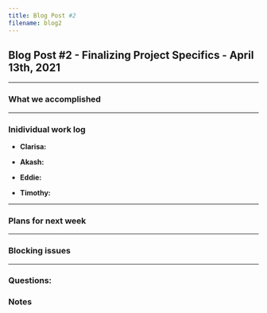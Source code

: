 ```yaml
---
title: Blog Post #2
filename: blog2
---
```


## Blog Post #2 -  Finalizing Project Specifics - April 13th, 2021

<hr>

### What we accomplished


<hr>

### Inidividual work log

- **Clarisa:** 

- **Akash:** 

- **Eddie:** 

- **Timothy:** 

<hr>

### Plans for next week


<hr>

### Blocking issues



<hr>

### Questions:


### Notes
